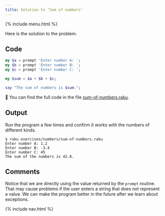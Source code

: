 ```yaml
---
title: Solution to ‘Sum of numbers’
---
```


{% include menu.html %}

Here is the solution to the problem.

## Code

```raku
my $a = prompt 'Enter number A: ';
my $b = prompt 'Enter number B: ';
my $c = prompt 'Enter number C: ';

my $sum = $a + $b + $c;

say "The sum of numbers is $sum.";
```

🦋 You can find the full code in the file [sum-of-numbers.raku](https://github.com/ash/raku-course/blob/master/exercises/numbers/sum-of-numbers.raku).

## Output

Run the program a few times and confirm it works with the numbers of different kinds.

```console
$ raku exercises/numbers/sum-of-numbers.raku
Enter number A: 1.2
Enter number B: -3.4
Enter number C: 45
The sum of the numbers is 42.8.
```

## Comments

Notice that we are directly using the value returned by the `prompt` routine. That may cause problems if the user enters a string that does not represent a value. We can make the program better in the future after we learn about exceptions.

{% include nav.html %}